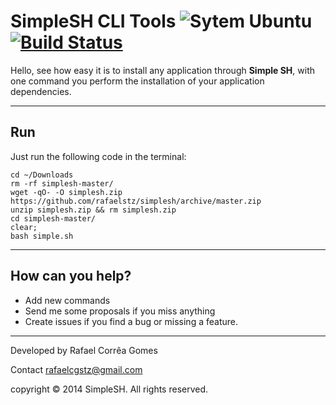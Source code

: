 SimpleSH CLI Tools ![Sytem Ubuntu](https://img.shields.io/badge/System-Ubuntu-orange.svg)  [![Build Status](https://travis-ci.org/rafaelstz/simplesh.svg?branch=master)](https://travis-ci.org/rafaelstz/simplesh)
===========================


Hello, see how easy it is to install any application through **Simple SH**, with one command you perform the installation of your application dependencies.


----------
 <i class="icon-cog"></i>**Run**
------------

Just run the following code in the terminal:

```shell
cd ~/Downloads
rm -rf simplesh-master/
wget -qO- -O simplesh.zip https://github.com/rafaelstz/simplesh/archive/master.zip
unzip simplesh.zip && rm simplesh.zip
cd simplesh-master/ 
clear;
bash simple.sh
```
----------
**<i class="icon-upload"></i> How can you help?**
------------

 - Add new commands
 - Send me some proposals if you miss anything
 - Create issues if you find a bug or missing a feature.


----------
<i class="icon-pencil"></i> Developed by Rafael Corrêa Gomes

<i class="icon-share"></i> Contact rafaelcgstz@gmail.com

copyright © 2014 SimpleSH. All rights reserved.
